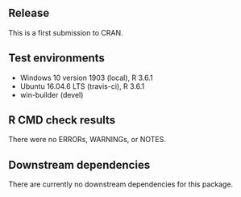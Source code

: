 ## Release
This is a first submission to CRAN.

## Test environments
* Windows 10 version 1903 (local), R 3.6.1
* Ubuntu 16.04.6 LTS (travis-ci), R 3.6.1
* win-builder (devel)

## R CMD check results
There were no ERRORs, WARNINGs, or NOTES. 

## Downstream dependencies
There are currently no downstream dependencies for this package.
